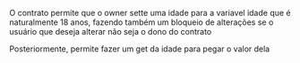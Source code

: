 O contrato permite que o owner sette uma idade para a variavel idade que é naturalmente 18 anos, fazendo também um bloqueio de alterações se o usuário que deseja alterar não seja o dono do contrato


Posteriormente, permite fazer um get da idade para pegar o valor dela
